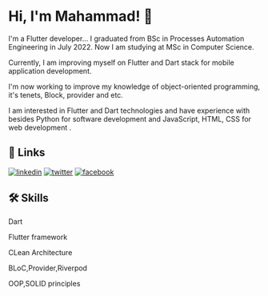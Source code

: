 
# Hi, I'm Mahammad! 👋

I'm a Flutter developer...
I graduated from BSc in Processes Automation  Engineering in July 2022. Now I am studying at MSc in Computer Science.

Currently, I am improving myself on Flutter and Dart stack for mobile application development. 

I'm now working to improve my knowledge of object-oriented programming, it's tenets, Block, provider and etc. 

I am interested in Flutter and Dart technologies and have experience with besides Python for software development and  JavaScript, HTML, CSS for web development .

## 🔗 Links
[![linkedin](https://img.shields.io/badge/linkedin-0A66C2?style=for-the-badge&logo=linkedin&logoColor=white)](https://www.linkedin.com/in/mahammadosmanov/)
[![twitter](https://img.shields.io/badge/twitter-1DA1F2?style=for-the-badge&logo=twitter&logoColor=white)](https://twitter.com/rohtolos)
[![facebook](https://img.shields.io/badge/facebook-1DA1F2?style=for-the-badge&logo=facebook&logoColor=white)](https://www.facebook.com/profile.php?id=100055710525235)

## 🛠 Skills
Dart

Flutter framework 

CLean Architecture

BLoC,Provider,Riverpod

OOP,SOLID principles
